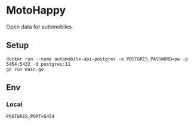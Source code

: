 MotoHappy
==========

Open data for automobiles.

## Setup

```
docker run --name automobile-api-postgres -e POSTGRES_PASSWORD=pw -p 5454:5432 -d postgres:11
go run main.go
```

## Env

### Local

```
POSTGRES_PORT=5454
```
